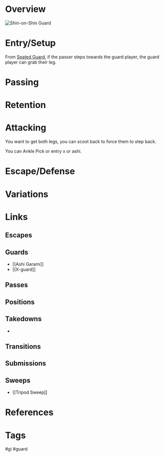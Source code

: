# Overview

![Shin-on-Shin Guard](https://bjj-world.com/wp-content/uploads/2020/12/Shin-to-Shin-Guard-Ashi-Garami-Single-Leg-x-2-1024x576_large.jpg)
# Entry/Setup
From [Seated Guard](obsidian://open?vault=Obsidian-BJJ-Notes&file=Guards%2FSeated%20Guard), if the passer steps towards the guard player, the guard player can grab their leg.
# Passing
# Retention

# Attacking
You want to get both legs, you can scoot back to force them to step back.

You can Ankle Pick or entry x or ashi.
# Escape/Defense
# Variations
# Links
## Escapes
## Guards
- [[Ashi Garami]]
- [[X-guard]]
## Passes
## Positions
## Takedowns
-
## Transitions
## Submissions
## Sweeps
- [[Tripod Sweep]]
# References
# Tags
#gi #guard 